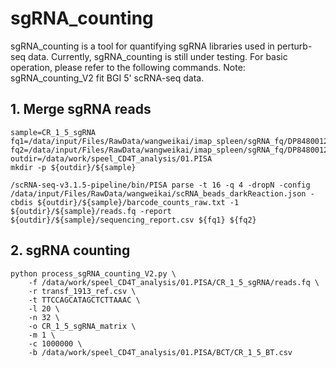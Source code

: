 # sgRNA_counting
sgRNA_counting is a tool for quantifying sgRNA libraries used in perturb-seq data. Currently, sgRNA_counting is still under testing. For basic operation, please refer to the following commands.
Note: sgRNA_counting_V2 fit BGI 5' scRNA-seq data.


## 1. Merge sgRNA reads
```shell
sample=CR_1_5_sgRNA
fq1=/data/input/Files/RawData/wangweikai/imap_spleen/sgRNA_fq/DP8480012856TR_L01_11_1.fq.gz
fq2=/data/input/Files/RawData/wangweikai/imap_spleen/sgRNA_fq/DP8480012856TR_L01_11_2.fq.gz
outdir=/data/work/speel_CD4T_analysis/01.PISA
mkdir -p ${outdir}/${sample}

/scRNA-seq-v3.1.5-pipeline/bin/PISA parse -t 16 -q 4 -dropN -config /data/input/Files/RawData/wangweikai/scRNA_beads_darkReaction.json -cbdis ${outdir}/${sample}/barcode_counts_raw.txt -1 ${outdir}/${sample}/reads.fq -report ${outdir}/${sample}/sequencing_report.csv ${fq1} ${fq2}

```

## 2. sgRNA counting
```shell
python process_sgRNA_counting_V2.py \
    -f /data/work/speel_CD4T_analysis/01.PISA/CR_1_5_sgRNA/reads.fq \
    -r transf_1913_ref.csv \
    -t TTCCAGCATAGCTCTTAAAC \
    -l 20 \
    -n 32 \
    -o CR_1_5_sgRNA_matrix \
    -m 1 \
    -c 1000000 \
    -b /data/work/speel_CD4T_analysis/01.PISA/BCT/CR_1_5_BT.csv
````

